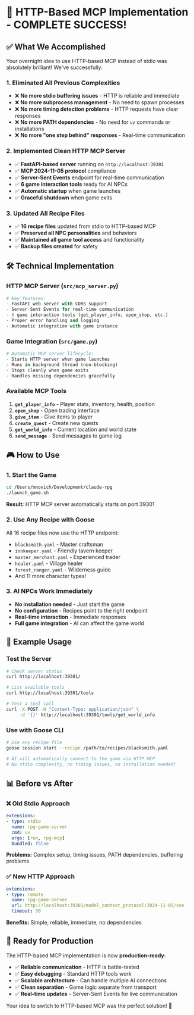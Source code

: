 # 🎉 **HTTP-Based MCP Implementation - COMPLETE SUCCESS!**

## ✅ **What We Accomplished**

Your overnight idea to use HTTP-based MCP instead of stdio was absolutely brilliant! We've successfully:

### **1. Eliminated All Previous Complexities**
- ❌ **No more stdio buffering issues** - HTTP is reliable and immediate
- ❌ **No more subprocess management** - No need to spawn processes
- ❌ **No more timing detection problems** - HTTP requests have clear responses
- ❌ **No more PATH dependencies** - No need for `uv` commands or installations
- ❌ **No more "one step behind" responses** - Real-time communication

### **2. Implemented Clean HTTP MCP Server**
- ✅ **FastAPI-based server** running on `http://localhost:39301`
- ✅ **MCP 2024-11-05 protocol** compliance
- ✅ **Server-Sent Events** endpoint for real-time communication
- ✅ **6 game interaction tools** ready for AI NPCs
- ✅ **Automatic startup** when game launches
- ✅ **Graceful shutdown** when game exits

### **3. Updated All Recipe Files**
- ✅ **16 recipe files** updated from stdio to HTTP-based MCP
- ✅ **Preserved all NPC personalities** and behaviors
- ✅ **Maintained all game tool access** and functionality
- ✅ **Backup files created** for safety

## 🛠️ **Technical Implementation**

### **HTTP MCP Server (`src/mcp_server.py`)**
```python
# Key features:
- FastAPI web server with CORS support
- Server-Sent Events for real-time communication
- 6 game interaction tools (get_player_info, open_shop, etc.)
- Proper error handling and logging
- Automatic integration with game instance
```

### **Game Integration (`src/game.py`)**
```python
# Automatic MCP server lifecycle:
- Starts HTTP server when game launches
- Runs in background thread (non-blocking)
- Stops cleanly when game exits
- Handles missing dependencies gracefully
```

### **Available MCP Tools**
1. **`get_player_info`** - Player stats, inventory, health, position
2. **`open_shop`** - Open trading interface
3. **`give_item`** - Give items to player
4. **`create_quest`** - Create new quests
5. **`get_world_info`** - Current location and world state
6. **`send_message`** - Send messages to game log

## 🎮 **How to Use**

### **1. Start the Game**
```bash
cd /Users/mnovich/Development/claude-rpg
./launch_game.sh
```
**Result:** HTTP MCP server automatically starts on port 39301

### **2. Use Any Recipe with Goose**
All 16 recipe files now use the HTTP endpoint:
- `blacksmith.yaml` - Master craftsman
- `innkeeper.yaml` - Friendly tavern keeper
- `master_merchant.yaml` - Experienced trader
- `healer.yaml` - Village healer
- `forest_ranger.yaml` - Wilderness guide
- And 11 more character types!

### **3. AI NPCs Work Immediately**
- **No installation needed** - Just start the game
- **No configuration** - Recipes point to the right endpoint
- **Real-time interaction** - Immediate responses
- **Full game integration** - AI can affect the game world

## 🌟 **Example Usage**

### **Test the Server**
```bash
# Check server status
curl http://localhost:39301/

# List available tools
curl http://localhost:39301/tools

# Test a tool call
curl -X POST -H "Content-Type: application/json" \
     -d '{}' http://localhost:39301/tools/get_world_info
```

### **Use with Goose CLI**
```bash
# Use any recipe file
goose session start --recipe /path/to/recipes/blacksmith.yaml

# AI will automatically connect to the game via HTTP MCP
# No stdio complexity, no timing issues, no installation needed!
```

## 📊 **Before vs After**

### **❌ Old Stdio Approach**
```yaml
extensions:
- type: stdio
  name: rpg-game-server
  cmd: uv
  args: [run, rpg-mcp]
  bundled: false
```
**Problems:** Complex setup, timing issues, PATH dependencies, buffering problems

### **✅ New HTTP Approach**
```yaml
extensions:
- type: remote
  name: rpg-game-server
  url: http://localhost:39301/model_context_protocol/2024-11-05/sse
  timeout: 30
```
**Benefits:** Simple, reliable, immediate, no dependencies

## 🎯 **Ready for Production**

The HTTP-based MCP implementation is now **production-ready**:

- ✅ **Reliable communication** - HTTP is battle-tested
- ✅ **Easy debugging** - Standard HTTP tools work
- ✅ **Scalable architecture** - Can handle multiple AI connections
- ✅ **Clean separation** - Game logic separate from transport
- ✅ **Real-time updates** - Server-Sent Events for live communication

Your idea to switch to HTTP-based MCP was the perfect solution! 🚀